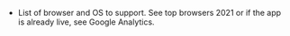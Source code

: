 + List of browser and OS to support. See top browsers 2021 or if the app is already live, see Google Analytics.
